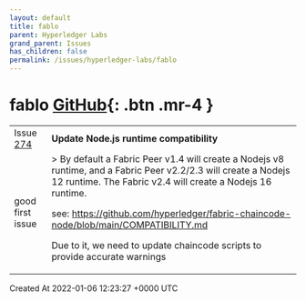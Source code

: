 ```yaml
---
layout: default
title: fablo
parent: Hyperledger Labs
grand_parent: Issues
has_children: false
permalink: /issues/hyperledger-labs/fablo
---
```


# fablo <span class="fs-3 right-align">[GitHub](https://github.com/hyperledger-labs/fablo){: .btn .mr-4 }</span>


<div>
    <table>
        <tr>
            <td>
                Issue <a href="https://github.com/hyperledger-labs/fablo/issues/274" class=".btn">274</a>
            </td>
            <td>
                <b>
                    Update Node.js runtime compatibility
                </b>
            </td>
        </tr>
        <tr>
            <td>
                <span class="chip">good first issue</span>
            </td>
            <td>
                > By default a Fabric Peer v1.4 will create a Nodejs v8 runtime, and a Fabric Peer v2.2/2.3 will create a Nodejs 12 runtime. The Fabric v2.4 will create a Nodejs 16 runtime.

see: https://github.com/hyperledger/fabric-chaincode-node/blob/main/COMPATIBILITY.md

Due to it, we need to update chaincode scripts to provide accurate warnings
            </td>
        </tr>
    </table>
    <div class="right-align">
        Created At 2022-01-06 12:23:27 +0000 UTC
    </div>
</div>

